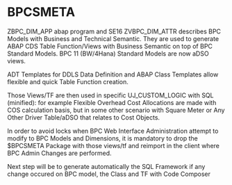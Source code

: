 # BPCSMETA

ZBPC_DIM_APP abap program and SE16 ZVBPC_DIM_ATTR describes BPC Models with Business and Technical Semantic.
They are used to generate ABAP CDS Table Function/Views with Business Semantic on top of BPC Standard Models. 
BPC 11 (BW/4Hana) Standard Models are now aDSO views.

ADT Templates for DDLS Data Definition and ABAP Class Templates allow flexible and quick Table Function creation.

Those Views/TF are then used in specific UJ_CUSTOM_LOGIC with SQL (minified): for example Flexible Overhead Cost Allocations are made with COS calculation basis, but in some other scenario with Square Meter or Any Other Driver Table/aDSO that relates to Cost Objects.

In order to avoid locks when BPC Web Interface Administration attempt to modify to BPC Models and Dimensions, it is mandatory to drop the $BPCSMETA Package with those views/tf and reimport in the client where BPC Admin Changes are performed.

Next step will be to generate automatically the SQL Framework if any change occured on BPC model, the Class and TF with Code Composer
